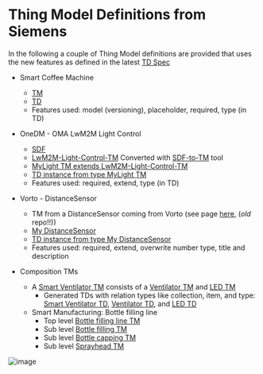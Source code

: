 # Thing Model Definitions from Siemens

In the following a couple of Thing Model definitions are provided that uses the new features as defined in the latest [TD Spec](https://w3c.github.io/wot-thing-description/#thing-model) 

* Smart Coffee Machine 
  * [TM](./Smart-Coffee-Machine-TM.tm.jsonld)
  * [TD](./Smart-Coffee-Machine-TD.td.jsonld)
  * Features used: model (versioning), placeholder, required, type (in TD)
  
* OneDM - OMA LwM2M Light Control
  * [SDF](https://github.com/one-data-model/playground/blob/master/sdfObject/sdfobject-light_control.sdf.json)
  * [LwM2M-Light-Control-TM](./LwM2M-Light-Control-TM.tm.jsonld) Converted with [SDF-to-TM](https://github.com/roman-kravtsov/sdf-object-converter) tool 
  * [MyLight TM extends LwM2M-Light-Control-TM](./MyLight-Extends-LwM2M.tm.jsonld)
  * [TD instance from type MyLight TM](./MyLight-Extends-LwM2M.td.jsonld)
  * Features used: required, extend, type (in TD)

* Vorto - DistanceSensor
  * TM from a DistanceSensor coming from Vorto (see page [here](https://github.com/w3c/wot-testing/tree/main/events/2021.03.Online/TMs/Vorto), (*old* repo!!))
  * [My DistanceSensor](./MyDistanceSensor-Extends-VortoModel.tm.jsonld)
  * [TD instance from type My DistanceSensor](./MyDistanceSensor-Extends-VortoModel.td.jsonld)
  * Features used: required, extend, overwrite number type, title and description

* Composition TMs 
  * A [Smart Ventilator TM](./SmartVentilator.tm.jsonld) consists of a [Ventilator TM](./Ventilator.tm.jsonld) and [LED TM](./LED.tm.jsonld)
    * Generated TDs with relation types like collection, item, and type: [Smart Ventilator TD](./SmartVentilator.td.jsonld),  [Ventilator TD](./Ventilator.td.jsonld), and [LED TD](./LED.td.jsonld)
  * Smart Manufacturing: Bottle filling line 
    * Top level [Bottle filling line TM](./BottleFillingLine.tm.jsonld)
    * Sub level [Bottle filling TM](./BottleFilling.tm.jsonld)
    * Sub level [Bottle capping TM](./BottleCapping.tm.jsonld)
    * Sub level [Sprayhead TM](./Sprayhead.tm.jsonld)

![image](https://user-images.githubusercontent.com/13832739/135072267-40e9bf1a-d034-4daf-ba35-2b370864349d.png)





